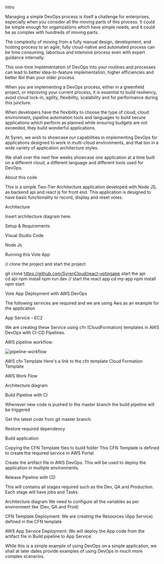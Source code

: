Intro 

Managing a simple DevOps process is itself a challenge for enterprises, especially when you consider all the moving parts of this process. It could be simple enough for organizations which have simple needs, and it could be as complex with hundreds of moving parts. 

The complexity of moving from a fully manual design, development, and hosting process to an agile, fully cloud-native and automated process can be time consuming, laborious and intensive process even with expert guidance internally. 

This one-time implementation of DevOps into your routines and processes can lead to better idea-to-feature implementation, higher efficiencies and better RoI than your older process. 

When you are implementing a DevOps process, either in a greenfield project, or improving your current process, it is essential to build resiliency, avoid cloud lock-in, agility, flexibility, scalability and for performance during this juncture. 

When developers have the flexibility to choose the type of cloud, cloud environment, pipeline automation tools and languages to build secure applications which perform as planned while ensuring budgets are not exceeded, they build wonderful applications. 

At Syren, we wish to showcase our capabilities in implementing DevOps for applications designed to work in multi-cloud environments, and that too in a wide variety of application architecture styles. 

We shall over the next few weeks showcase one application at a time built on a different cloud, a different language and different tools used for DevOps. 

About this code 

This is a simple Two-Tier Architecture application developed with Node JS,  as backend api and react js for front end. This application is designed to have basic functionality to record, display and reset votes. 

Architecture 

Insert architecture diagram here. 

Setup & Requirements 

Visual Studio Code

Node Js

Running this Vote App 

// clone the project and start the project

git clone https://github.com/SyrenCloud/react-votingapp start the api  
cd api 
npm install 
npm run dev
// start the react app 
cd my-app 
npm install 
npm start 

Vote App Deployment with AWS DevOps 

The following services are required and we are using Aws as an example for the application 

App Service - EC2 

We are creating these Service using cfn (CloudFormation) templates in AWS DevOps with CI-CD Pipelines. 

AWS pipeline workflow: 



![pipeline-workflow](https://user-images.githubusercontent.com/82216150/114331272-4bc0ed80-9b61-11eb-956d-d9959f334c02.png)


 AWS cfn Template
Here's a link to the cfn template Cloud Formation Template 

AWS Work Flow 

Architecture diagram

Build Pipeline with CI 

Whenever new code is pushed to the master branch the build pipeline will be triggered 

Get the latest code from git master branch. 

Restore required dependency 

Build application 

Copying the CFN Template files to build folder This CFN Template is defined to create the required service in AWS Portal 

Create the artifact file in AWS DevOps. This will be used to deploy the application in multiple environments. 

Release Pipeline with CD 

This will contains all stages required such as the Dev, QA and Production. Each stage will have jobs and Tasks. 

Architecture diagram
We need to configure all the variables as per environment like (Dev, QA and Prod) 

CFN Template Deployment: We are creating the Resources (App Service) defined in the CFN template 

AWS App Service Deployment: We will deploy the App code from the artifact file in Build pipeline to App Service. 


While this is a simple example of using DevOps on a simple application, we shall at later dates provide examples of using DevOps in much more complex scenarios. 
